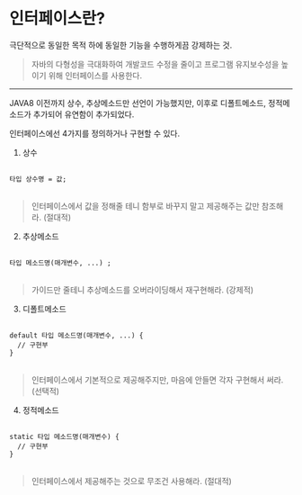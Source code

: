 # 인터페이스란? 
극단적으로 동일한 목적 하에 동일한 기능을 수행하게끔 강제하는 것.
> 자바의 다형성을 극대화하여 개발코드 수정을 줄이고 프로그램 유지보수성을 높이기 위해 인터페이스를 사용한다.

------------

JAVA8 이전까지 상수, 추상메소드만 선언이 가능했지만, 이후로 디폴트메소드, 정적메소드가 추가되어 유연함이 추가되었다.

인터페이스에선 4가지를 정의하거나 구현할 수 있다.

1. 상수
<pre>
<code>
타입 상수명 = 값;
</code>
</pre>
> 인터페이스에서 값을 정해줄 테니 함부로 바꾸지 말고 제공해주는 값만 참조해라. (절대적)


2. 추상메소드
<pre>
<code>
타입 메소드명(매개변수, ...) ;
</code>
</pre>
> 가이드만 줄테니 추상메소드를 오버라이딩해서 재구현해라. (강제적)


3. 디폴트메소드
<pre>
<code>
default 타입 메소드명(매개변수, ...) {
  // 구현부
}
</code>
</pre>
> 인터페이스에서 기본적으로 제공해주지만, 마음에 안들면 각자 구현해서 써라. (선택적)


4. 정적메소드
<pre>
<code>
static 타입 메소드명(매개변수) {
  // 구현부
}
</code>
</pre>
> 인터페이스에서 제공해주는 것으로 무조건 사용해라. (절대적)
